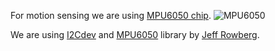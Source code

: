 For motion sensing we are using [MPU6050 chip](http://www.invensense.com/products/motion-tracking/6-axis/mpu-6050/).
![MPU6050](http://1.bp.blogspot.com/-VD4tnn3Towo/UnkvTpt2WvI/AAAAAAAAA2o/0Aa5WlIVXn8/s1600/mpu-6050.jpg "MPU6050")

We are using [I2Cdev](https://github.com/jrowberg/i2cdevlib/tree/master/Arduino/I2Cdev) and [MPU6050](https://github.com/jrowberg/i2cdevlib/tree/master/Arduino/MPU6050) library by [Jeff Rowberg](https://github.com/jrowberg).
